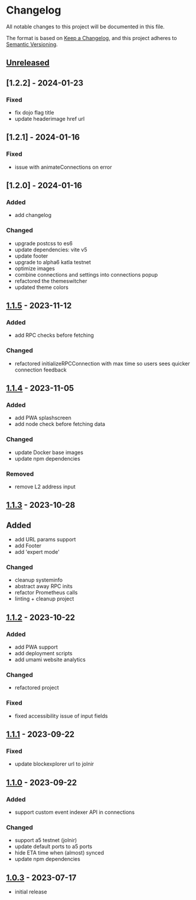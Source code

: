 # Changelog

All notable changes to this project will be documented in this file.

The format is based on [Keep a Changelog],
and this project adheres to [Semantic Versioning].

## [Unreleased]

## [1.2.2] - 2024-01-23

### Fixed

- fix dojo flag title
- update headerimage href url

## [1.2.1] - 2024-01-16

### Fixed

- issue with animateConnections on error

## [1.2.0] - 2024-01-16

### Added

- add changelog

### Changed

- upgrade postcss to es6
- update dependencies: vite v5
- update footer
- upgrade to alpha6 katla testnet
- optimize images
- combine connections and settings into connections popup
- refactored the themeswitcher
- updated theme colors

## [1.1.5] - 2023-11-12

### Added

- add RPC checks before fetching

### Changed

- refactored initializeRPCConnection with max time so users sees quicker connection feedback

## [1.1.4] - 2023-11-05

### Added

- add PWA splashscreen
- add node check before fetching data

### Changed

- update Docker base images
- update npm dependencies

### Removed

- remove L2 address input

## [1.1.3] - 2023-10-28

## Added

- add URL params support
- add Footer
- add 'expert mode'

### Changed

- cleanup systeminfo
- abstract away RPC inits
- refactor Prometheus calls
- linting + cleanup project

## [1.1.2] - 2023-10-22

### Added

- add PWA support
- add deployment scripts
- add umami website analytics

### Changed

- refactored project

### Fixed

- fixed accessibility issue of input fields

## [1.1.1] - 2023-09-22

### Fixed

- update blockexplorer url to jolnir

## [1.1.0] - 2023-09-22

### Added

- support custom event indexer API in connections

### Changed

- support a5 testnet (jolnir)
- update default ports to a5 ports
- hide ETA time when (almost) synced
- update npm dependencies

## [1.0.3] - 2023-07-17

- initial release

<!-- Links -->
[keep a changelog]: https://keepachangelog.com/en/1.0.0/
[semantic versioning]: https://semver.org/spec/v2.0.0.html

<!-- Versions -->
[unreleased]: https://github.com/dojonode/taiko-node-dashboard/compare/1.1.5...HEAD
[1.1.5]: https://github.com/dojonode/taiko-node-dashboard/compare/1.1.4...1.1.5
[1.1.4]: https://github.com/dojonode/taiko-node-dashboard/compare/1.1.3...1.1.4
[1.1.3]: https://github.com/dojonode/taiko-node-dashboard/compare/1.1.2...1.1.3
[1.1.2]: https://github.com/dojonode/taiko-node-dashboard/compare/1.1.1...1.1.2
[1.1.1]: https://github.com/dojonode/taiko-node-dashboard/compare/1.1.0...1.1.1
[1.1.0]: https://github.com/dojonode/taiko-node-dashboard/compare/1.0.3...1.1.0
[1.0.3]: https://github.com/dojonode/taiko-node-dashboard/releases/tag/0.0.1
